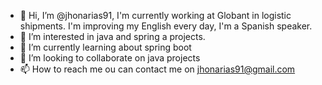 - 👋 Hi, I’m @jhonarias91, I'm currently working at Globant in logistic shipments.
I'm improving my English every day, I'm a Spanish speaker.
- 👀 I’m interested in java and spring a projects.
- 🌱 I’m currently learning about spring boot
- 💞️ I’m looking to collaborate on java projects
- 📫 How to reach me ou can contact me on jhonarias91@gmail.com

<!---
jhonarias91/jhonarias91 is a ✨ special ✨ repository because its `README.md` (this file) appears on your GitHub profile.
You can click the Preview link to take a look at your changes.
--->
